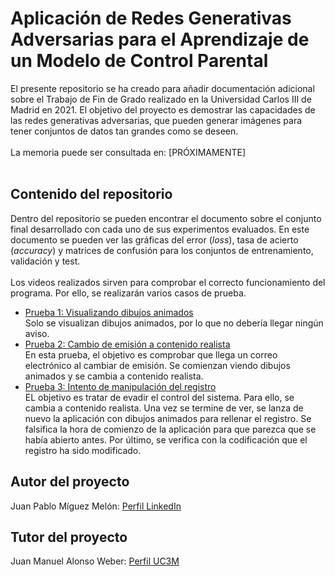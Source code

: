 # Aplicación de Redes Generativas Adversarias para el Aprendizaje de un Modelo de Control Parental
El presente repositorio se ha creado para añadir documentación adicional sobre el Trabajo de Fin de Grado realizado en la Universidad Carlos III de Madrid en 2021. El objetivo del proyecto es demostrar las capacidades de las redes generativas adversarias, que pueden generar imágenes para tener conjuntos de datos tan grandes como se deseen.
<br><br>La memoria puede ser consultada en: [PRÓXIMAMENTE]
<br><br>
## Contenido del repositorio
Dentro del repositorio se pueden encontrar el documento sobre el conjunto final desarrollado con cada uno de sus experimentos evaluados. En este documento se pueden ver las gráficas del error (_loss_), tasa de acierto (_accuracy_) y matrices de confusión para los conjuntos de entrenamiento, validación y test.
<br><br>
Los videos realizados sirven para comprobar el correcto funcionamiento del programa. Por ello, se realizarán varios casos de prueba.
- [Prueba 1: Visualizando dibujos animados](https://youtu.be/yoqsgaC3b_o)<br>
  Solo se visualizan dibujos animados, por lo que no debería llegar ningún aviso.
- [Prueba 2: Cambio de emisión a contenido realista](https://youtu.be/5DL7d8Vdh-U)<br>
  En esta prueba, el objetivo es comprobar que llega un correo electrónico al cambiar de emisión. Se comienzan viendo dibujos animados y se cambia a contenido realista.
- [Prueba 3: Intento de manipulación del registro](https://youtu.be/klt9oxsbkX4)<br>
  EL objetivo es tratar de evadir el control del sistema. Para ello, se cambia a contenido realista. Una vez se termine de ver, se lanza de nuevo la aplicación con dibujos animados para rellenar el registro. Se falsifica la hora de comienzo de la aplicación para que parezca que se había abierto antes. Por último, se verifica con la codificación que el registro ha sido modificado. <br>
## Autor del proyecto
Juan Pablo Míguez Melón: [Perfil LinkedIn](https://www.linkedin.com/in/jpmiguezmelon/)
## Tutor del proyecto
Juan Manuel Alonso Weber: [Perfil UC3M](https://www.inf.uc3m.es/component/comprofiler/userprofile/jmaw)
